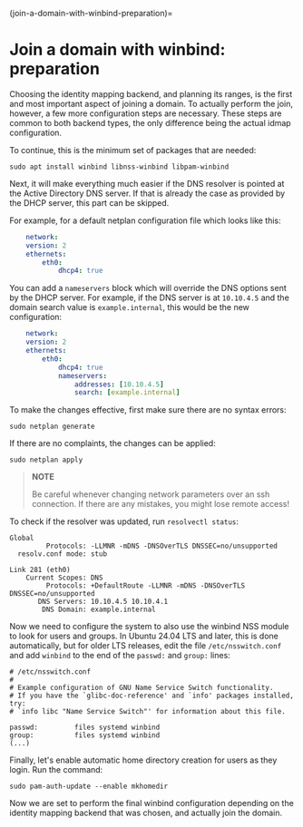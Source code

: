 (join-a-domain-with-winbind-preparation)=
# Join a domain with winbind: preparation

Choosing the identity mapping backend, and planning its ranges, is the first and most important aspect of joining a domain. To actually perform the join, however, a few more configuration steps are necessary. These steps are common to both backend types, the only difference being the actual idmap configuration.

To continue, this is the minimum set of packages that are needed:

    sudo apt install winbind libnss-winbind libpam-winbind

Next, it will make everything much easier if the DNS resolver is pointed at the Active Directory DNS server. If that is already the case as provided by the DHCP server, this part can be skipped.

For example, for a default netplan configuration file which looks like this:

```yaml
    network:
    version: 2
    ethernets:
        eth0:
            dhcp4: true
```

You can add a `nameservers` block which will override the DNS options sent by the DHCP server. For example, if the DNS server is at `10.10.4.5` and the domain search value is `example.internal`, this would be the new configuration:
```yaml
    network:
    version: 2
    ethernets:
        eth0:
            dhcp4: true
            nameservers:
                addresses: [10.10.4.5]
                search: [example.internal]
```

To make the changes effective, first make sure there are no syntax errors:

    sudo netplan generate

If there are no complaints, the changes can be applied:

    sudo netplan apply

> **NOTE**
>
> Be careful whenever changing network parameters over an ssh connection. If there are any mistakes, you might lose remote access!

To check if the resolver was updated, run `resolvectl status`:

    Global
             Protocols: -LLMNR -mDNS -DNSOverTLS DNSSEC=no/unsupported
      resolv.conf mode: stub

    Link 281 (eth0)
        Current Scopes: DNS
             Protocols: +DefaultRoute -LLMNR -mDNS -DNSOverTLS DNSSEC=no/unsupported
           DNS Servers: 10.10.4.5 10.10.4.1
            DNS Domain: example.internal

Now we need to configure the system to also use the winbind NSS module to look for users and groups. In Ubuntu 24.04 LTS and later, this is done automatically, but for older LTS releases, edit the file `/etc/nsswitch.conf` and add `winbind` to the end of the `passwd:` and `group:` lines:

    # /etc/nsswitch.conf
    #
    # Example configuration of GNU Name Service Switch functionality.
    # If you have the `glibc-doc-reference' and `info' packages installed, try:
    # `info libc "Name Service Switch"' for information about this file.

    passwd:         files systemd winbind
    group:          files systemd winbind
    (...)

Finally, let's enable automatic home directory creation for users as they login. Run the command:

    sudo pam-auth-update --enable mkhomedir

Now we are set to perform the final winbind configuration depending on the identity mapping backend that was chosen, and actually join the domain.

